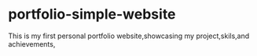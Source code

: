 # portfolio-simple-website
This is my first personal portfolio website,showcasing my project,skils,and achievements,
